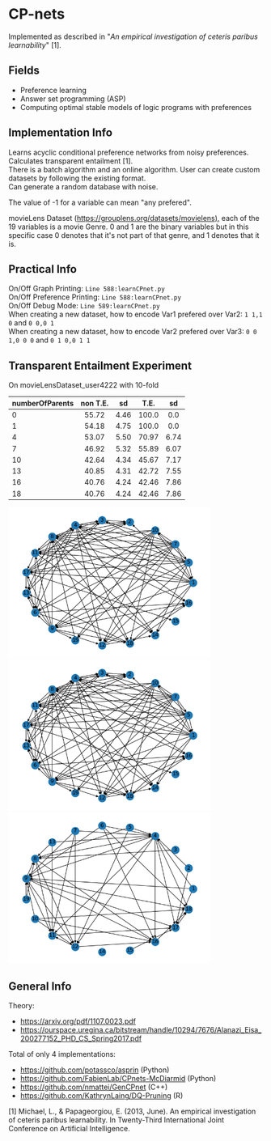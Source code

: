 # CP-nets

Implemented as described in "_An empirical investigation of ceteris paribus learnability_" [1].

## Fields
  
* Preference learning  
* Answer set programming (ASP)  
* Computing optimal stable models of logic programs with preferences  

## Implementation Info

Learns acyclic conditional preference networks from noisy preferences.  
Calculates transparent entailment [1].  
There is a batch algorithm and an online algorithm.
User can create custom datasets by following the existing format.  
Can generate a random database with noise.

The value of -1 for a variable can mean "any prefered".

movieLens Dataset (<https://grouplens.org/datasets/movielens),> each of the 19 variables is a movie Genre. 0 and 1 are the binary variables but in this specific case 0 denotes that it's not part of that genre, and 1 denotes that it is.

## Practical Info

On/Off Graph Printing: `Line 588:learnCPnet.py`  
On/Off Preference Printing: `Line 588:learnCPnet.py`  
On/Off Debug Mode: `Line 589:learnCPnet.py`  
When creating a new dataset, how to encode Var1 prefered over Var2: `1 1,1 0` and `0 0,0 1`  
When creating a new dataset, how to encode Var2 prefered over Var3: `0 0 1,0 0 0` and `0 1 0,0 1 1`  

## Transparent Entailment Experiment

On movieLensDataset_user4222 with 10-fold

| numberOfParents | non T.E. | sd | T.E. | sd |
|:-|:-:|:-:|:-:|:-:|
| 0  | 55.72 | 4.46 | 100.0 | 0.0 |
| 1  | 54.18 | 4.75 | 100.0 | 0.0 |
| 4  | 53.07 | 5.50 | 70.97 | 6.74 |
| 7  | 46.92 | 5.32 | 55.89 | 6.07 |
| 10 | 42.64 | 4.34 | 45.67 | 7.17 |
| 13 | 40.85 | 4.31 | 42.72 | 7.55 |
| 16 | 40.76 | 4.24 | 42.46 | 7.86 |
| 18 | 40.76 | 4.24 | 42.46 | 7.86 |

<img src="Transparent-Entailment-Experiment/movieLensDataset_user4222_6Parents_NonTE.png" width=400>
<img src="https://raw.githubusercontent.com/spykard/Conditional-Preference-Networks/master/Transparent-Entailment-Experiment/movieLensDataset_user4222_6Parents_NonTE.png" width=400>
<img src="https://raw.githubusercontent.com/spykard/Conditional-Preference-Networks/master/Transparent-Entailment-Experiment/movieLensDataset_user4222_6Parents_TE.png" width=400>

## General Info

Theory:

* <https://arxiv.org/pdf/1107.0023.pdf>
* <https://ourspace.uregina.ca/bitstream/handle/10294/7676/Alanazi_Eisa_200277152_PHD_CS_Spring2017.pdf>

Total of only 4 implementations:

* <https://github.com/potassco/asprin> (Python)
* <https://github.com/FabienLab/CPnets-McDiarmid> (Python)
* <https://github.com/nmattei/GenCPnet> (C++)
* <https://github.com/KathrynLaing/DQ-Pruning> (R)

[1] Michael, L., & Papageorgiou, E. (2013, June). An empirical investigation of ceteris paribus learnability. In Twenty-Third International Joint Conference on Artificial Intelligence.